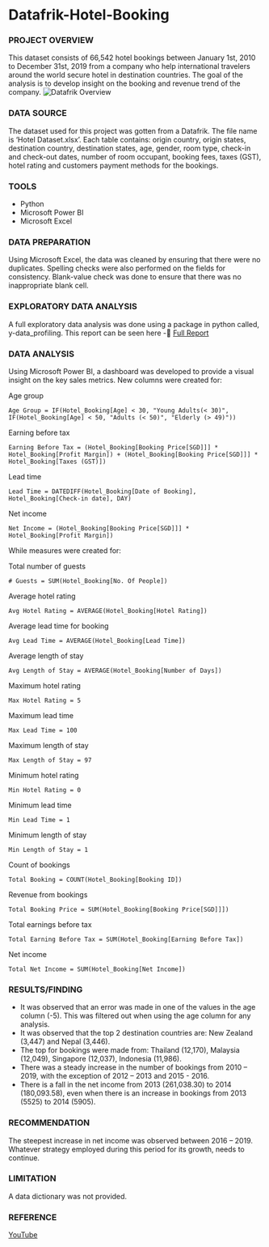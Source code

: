 # Datafrik-Hotel-Booking


### PROJECT OVERVIEW

This dataset consists of 66,542 hotel bookings between January 1st, 2010 to December 31st, 2019 from a company who help international travelers around the world secure hotel in destination countries. The goal of the analysis is to develop insight on the booking and revenue trend of the company.
![Datafrik Overview](https://github.com/tochukwu619/Datafrik-Hotel-Booking/assets/125865918/4e420d6c-44b2-41d0-98e8-6a31950d388c)


### DATA SOURCE

The dataset used for this project was gotten from a Datafrik. The file name is ‘Hotel Dataset.xlsx’. Each table contains: origin country, origin states, destination country, destination states, age, gender, room type, check-in and check-out dates, number of room occupant, booking fees, taxes (GST), hotel rating and customers payment methods for the bookings.  

### TOOLS

-	Python
-	Microsoft Power BI
-	Microsoft Excel

### DATA PREPARATION

Using Microsoft Excel, the data was cleaned by ensuring that there were no duplicates. Spelling checks were also performed on the fields for consistency. Blank-value check was done to ensure that there was no inappropriate blank cell. 

### EXPLORATORY DATA ANALYSIS

A full exploratory data analysis was done using a package in python called, y-data_profiling. This report can be seen here - [Full Report](https://github.com/tochukwu619/Datafrik-Hotel-Booking/blob/main/hotel_bookings.html)


### DATA ANALYSIS

Using Microsoft Power BI, a dashboard was developed to provide a visual insight on the key sales metrics. New columns were created for:

Age group
```
Age Group = IF(Hotel_Booking[Age] < 30, "Young Adults(< 30)", IF(Hotel_Booking[Age] < 50, "Adults (< 50)", "Elderly (> 49)"))
```

Earning before tax
```
Earning Before Tax = (Hotel_Booking[Booking Price[SGD]]] * Hotel_Booking[Profit Margin]) + (Hotel_Booking[Booking Price[SGD]]] * Hotel_Booking[Taxes (GST)]) 
```

Lead time
```
Lead Time = DATEDIFF(Hotel_Booking[Date of Booking], Hotel_Booking[Check-in date], DAY)
```

Net income
```
Net Income = (Hotel_Booking[Booking Price[SGD]]] * Hotel_Booking[Profit Margin])
```

While measures were created for:

Total number of guests
```
# Guests = SUM(Hotel_Booking[No. Of People])
```

Average hotel rating
```
Avg Hotel Rating = AVERAGE(Hotel_Booking[Hotel Rating]) 
```

Average lead time for booking
```
Avg Lead Time = AVERAGE(Hotel_Booking[Lead Time])
```

Average length of stay
```
Avg Length of Stay = AVERAGE(Hotel_Booking[Number of Days])
```

Maximum hotel rating
```
Max Hotel Rating = 5
```

Maximum lead time
```
Max Lead Time = 100
```

Maximum length of stay
```
Max Length of Stay = 97
```

Minimum hotel rating
```
Min Hotel Rating = 0
```

Minimum lead time
```
Min Lead Time = 1 
```

Minimum length of stay
```
Min Length of Stay = 1
```

Count of bookings
```
Total Booking = COUNT(Hotel_Booking[Booking ID])
```

Revenue from bookings
```
Total Booking Price = SUM(Hotel_Booking[Booking Price[SGD]]]) 
```

Total earnings before tax
```
Total Earning Before Tax = SUM(Hotel_Booking[Earning Before Tax])
```

Net income
```
Total Net Income = SUM(Hotel_Booking[Net Income])
```


### RESULTS/FINDING

-	It was observed that an error was made in one of the values in the age column (-5). This was filtered out when using the age column for any analysis.
-	It was observed that the top 2 destination countries are: New Zealand (3,447) and Nepal (3,446).
-	The top for bookings were made from: Thailand (12,170), Malaysia (12,049), Singapore (12,037), Indonesia (11,986).
-	There was a steady increase in the number of bookings from 2010 – 2019, with the exception of 2012 – 2013 and 2015 - 2016.
-	There is a fall in the net income from 2013 (261,038.30) to 2014 (180,093.58), even when there is an increase in bookings from 2013 (5525) to 2014 (5905).



### RECOMMENDATION

The steepest increase in net income was observed between 2016 – 2019. Whatever strategy employed during this period for its growth, needs to continue.

### LIMITATION

A data dictionary was not provided.

### REFERENCE

[YouTube](www.youtube.com)

